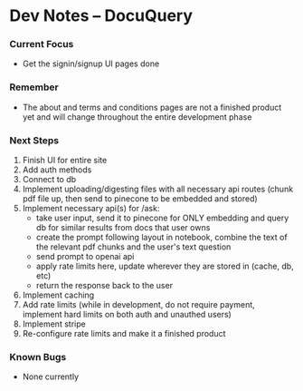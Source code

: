 # Dev Notes – DocuQuery

### Current Focus
- Get the signin/signup UI pages done

### Remember
- The about and terms and conditions pages are not a finished product yet and will change throughout the entire development phase

### Next Steps
1. Finish UI for entire site
2. Add auth methods
3. Connect to db 
4. Implement uploading/digesting files with all necessary api routes (chunk pdf file up, then send to pinecone to be embedded and stored)
5. Implement necessary api(s) for /ask:
    - take user input, send it to pinecone for ONLY embedding and query db for similar results from docs that user owns
    - create the prompt following layout in notebook, combine the text of the relevant pdf chunks and the user's text question
    - send prompt to openai api
    - apply rate limits here, update wherever they are stored in (cache, db, etc)
    - return the response back to the user
5. Implement caching
6. Add rate limits (while in development, do not require payment, implement hard limits on both auth and unauthed users)
7. Implement stripe
8. Re-configure rate limits and make it a finished product

### Known Bugs
- None currently
